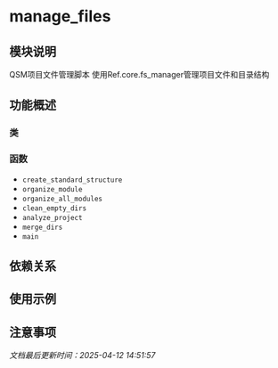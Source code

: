 # manage_files

## 模块说明
QSM项目文件管理脚本
使用Ref.core.fs_manager管理项目文件和目录结构

## 功能概述

### 类


### 函数

- `create_standard_structure`
- `organize_module`
- `organize_all_modules`
- `clean_empty_dirs`
- `analyze_project`
- `merge_dirs`
- `main`

## 依赖关系

## 使用示例

## 注意事项

*文档最后更新时间：2025-04-12 14:51:57*
